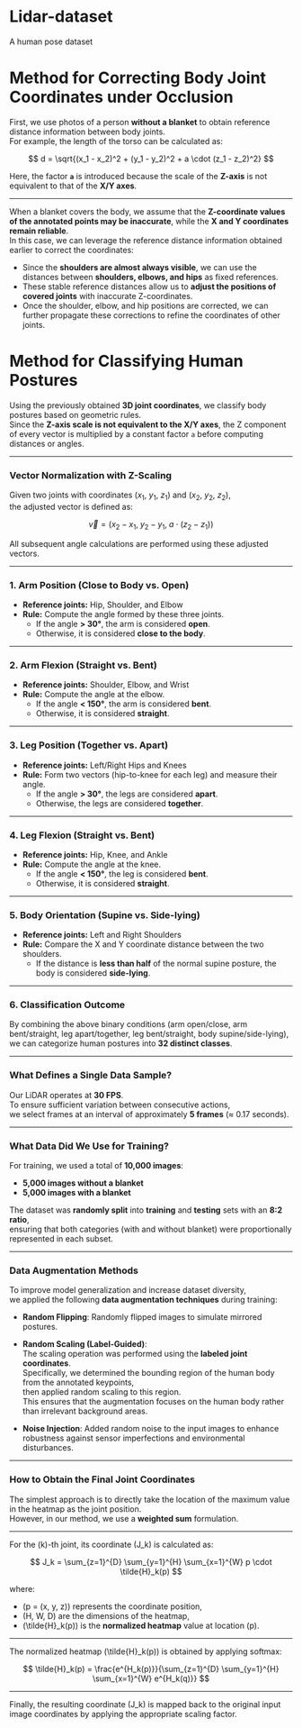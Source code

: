 # Lidar-dataset
A human pose dataset

# Method for Correcting Body Joint Coordinates under Occlusion

First, we use photos of a person **without a blanket** to obtain reference distance information between body joints.  
For example, the length of the torso can be calculated as:

$$
d = \sqrt{(x_1 - x_2)^2 + (y_1 - y_2)^2 + a \cdot (z_1 - z_2)^2}
$$

Here, the factor **`a`** is introduced because the scale of the **Z-axis** is not equivalent to that of the **X/Y axes**.

---

When a blanket covers the body, we assume that the **Z-coordinate values of the annotated points may be inaccurate**, while the **X and Y coordinates remain reliable**.  
In this case, we can leverage the reference distance information obtained earlier to correct the coordinates:

- Since the **shoulders are almost always visible**, we can use the distances between **shoulders, elbows, and hips** as fixed references.  
- These stable reference distances allow us to **adjust the positions of covered joints** with inaccurate Z-coordinates.  
- Once the shoulder, elbow, and hip positions are corrected, we can further propagate these corrections to refine the coordinates of other joints.  
# Method for Classifying Human Postures

Using the previously obtained **3D joint coordinates**, we classify body postures based on geometric rules.  
Since the **Z-axis scale is not equivalent to the X/Y axes**, the Z component of every vector is multiplied by a constant factor `a` before computing distances or angles.  

---

### Vector Normalization with Z-Scaling
Given two joints with coordinates $\left(x_1,\ y_1,\ z_1\right)$ and $\left(x_2,\ y_2,\ z_2\right)$,  
the adjusted vector is defined as:

$$
\vec{v} = \big(x_2 - x_1,\; y_2 - y_1,\; a \cdot (z_2 - z_1)\big)
$$

All subsequent angle calculations are performed using these adjusted vectors.

---

### 1. Arm Position (Close to Body vs. Open)
- **Reference joints:** Hip, Shoulder, and Elbow  
- **Rule:** Compute the angle formed by these three joints.  
  - If the angle **> 30°**, the arm is considered **open**.  
  - Otherwise, it is considered **close to the body**.

---

### 2. Arm Flexion (Straight vs. Bent)
- **Reference joints:** Shoulder, Elbow, and Wrist  
- **Rule:** Compute the angle at the elbow.  
  - If the angle **< 150°**, the arm is considered **bent**.  
  - Otherwise, it is considered **straight**.

---

### 3. Leg Position (Together vs. Apart)
- **Reference joints:** Left/Right Hips and Knees  
- **Rule:** Form two vectors (hip-to-knee for each leg) and measure their angle.  
  - If the angle **> 30°**, the legs are considered **apart**.  
  - Otherwise, the legs are considered **together**.

---

### 4. Leg Flexion (Straight vs. Bent)
- **Reference joints:** Hip, Knee, and Ankle  
- **Rule:** Compute the angle at the knee.  
  - If the angle **< 150°**, the leg is considered **bent**.  
  - Otherwise, it is considered **straight**.

---

### 5. Body Orientation (Supine vs. Side-lying)
- **Reference joints:** Left and Right Shoulders  
- **Rule:** Compare the X and Y coordinate distance between the two shoulders.  
  - If the distance is **less than half** of the normal supine posture, the body is considered **side-lying**.  

---

### 6. Classification Outcome
By combining the above binary conditions (arm open/close, arm bent/straight, leg apart/together, leg bent/straight, body supine/side-lying),  
we can categorize human postures into **32 distinct classes**.

---

### What Defines a Single Data Sample?

Our LiDAR operates at **30 FPS**.  
To ensure sufficient variation between consecutive actions,  
we select frames at an interval of approximately **5 frames** (≈ 0.17 seconds).

---

### What Data Did We Use for Training?

For training, we used a total of **10,000 images**:  
- **5,000 images without a blanket**  
- **5,000 images with a blanket**

The dataset was **randomly split** into **training** and **testing** sets with an **8:2 ratio**,  
ensuring that both categories (with and without blanket) were proportionally represented in each subset.

---

### Data Augmentation Methods

To improve model generalization and increase dataset diversity,  
we applied the following **data augmentation techniques** during training:

- **Random Flipping**: Randomly flipped images to simulate mirrored postures.  

- **Random Scaling (Label-Guided)**:  
  The scaling operation was performed using the **labeled joint coordinates**.  
  Specifically, we determined the bounding region of the human body from the annotated keypoints,  
  then applied random scaling to this region.  
  This ensures that the augmentation focuses on the human body rather than irrelevant background areas.  

- **Noise Injection**: Added random noise to the input images to enhance robustness against sensor imperfections and environmental disturbances.

---

### How to Obtain the Final Joint Coordinates

The simplest approach is to directly take the location of the maximum value in the heatmap as the joint position.  
However, in our method, we use a **weighted sum** formulation.

---

For the \(k\)-th joint, its coordinate \(J_k\) is calculated as:

$$
J_k = \sum_{z=1}^{D} \sum_{y=1}^{H} \sum_{x=1}^{W} p \cdot \tilde{H}_k(p)
$$

where:
- \(p = (x, y, z)\) represents the coordinate position,  
- \(H, W, D\) are the dimensions of the heatmap,  
- \(\tilde{H}_k(p)\) is the **normalized heatmap** value at location \(p\).

---

The normalized heatmap \(\tilde{H}_k(p)\) is obtained by applying softmax:

$$
\tilde{H}_k(p) = \frac{e^{H_k(p)}}{\sum_{z=1}^{D} \sum_{y=1}^{H} \sum_{x=1}^{W} e^{H_k(q)}}
$$

---

Finally, the resulting coordinate \(J_k\) is mapped back to the original input image coordinates by applying the appropriate scaling factor.



